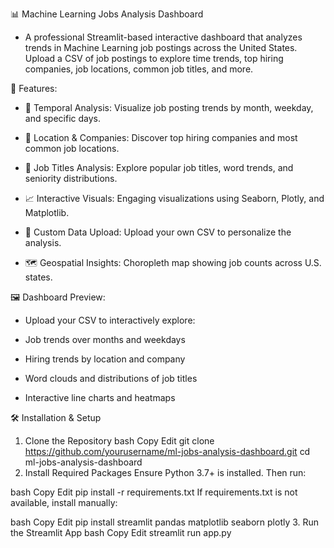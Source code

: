 📊 Machine Learning Jobs Analysis Dashboard
* A professional Streamlit-based interactive dashboard that analyzes trends in Machine Learning job postings across the United States. Upload a CSV of job postings to explore time trends, top hiring companies, job locations, common job titles, and more.

🚀 Features:

* 📅 Temporal Analysis: Visualize job posting trends by month, weekday, and specific days.

* 📍 Location & Companies: Discover top hiring companies and most common job locations.

* 💼 Job Titles Analysis: Explore popular job titles, word trends, and seniority distributions.

* 📈 Interactive Visuals: Engaging visualizations using Seaborn, Plotly, and Matplotlib.

* 📂 Custom Data Upload: Upload your own CSV to personalize the analysis.

* 🗺️ Geospatial Insights: Choropleth map showing job counts across U.S. states.

  

🖼️ Dashboard Preview:

* Upload your CSV to interactively explore:

* Job trends over months and weekdays

* Hiring trends by location and company

* Word clouds and distributions of job titles

* Interactive line charts and heatmaps



🛠️ Installation & Setup
1. Clone the Repository
bash
Copy
Edit
git clone https://github.com/yourusername/ml-jobs-analysis-dashboard.git
cd ml-jobs-analysis-dashboard
2. Install Required Packages
Ensure Python 3.7+ is installed. Then run:

bash
Copy
Edit
pip install -r requirements.txt
If requirements.txt is not available, install manually:

bash
Copy
Edit
pip install streamlit pandas matplotlib seaborn plotly
3. Run the Streamlit App
bash
Copy
Edit
streamlit run app.py
